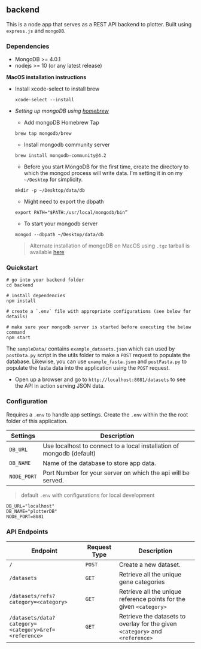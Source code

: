 ## backend

This is a node app that serves as a REST API backend to plotter. Built using `express.js` and `mongoDB`.

### Dependencies

- MongoDB >= 4.0.1
- nodejs >= 10 (or any latest release)

**MacOS installation instructions**

- Install xcode-select to install brew

  ```
  xcode-select --install
  ```

- _Setting up mongoDB using [homebrew](https://brew.sh/)_

  - Add mongoDB Homebrew Tap

  ```
  brew tap mongodb/brew
  ```

  - Install mongodb community server

  ```
  brew install mongodb-community@4.2
  ```

  - Before you start MongoDB for the first time, create the directory to which the mongod process will write data. I'm setting it in on my `~/Desktop` for simplicity.

  ```
  mkdir -p ~/Desktop/data/db
  ```

  - Might need to export the dbpath

  ```
  export PATH="$PATH:/usr/local/mongodb/bin”
  ```

  - To start your mongodb server

  ```
  mongod --dbpath ~/Desktop/data/db
  ```

  > Alternate installation of mongoDB on MacOS using `.tgz` tarball is available [here](https://docs.mongodb.com/manual/tutorial/install-mongodb-on-os-x-tarball/)

### Quickstart

```
# go into your backend folder
cd backend

# install dependencies
npm install

# create a `.env` file with appropriate configurations (see below for details)

# make sure your mongodb server is started before executing the below command
npm start

```

The `sampleData/` contains `example_datasets.json` which can used by `postData.py` script in the utils folder to make a `POST` request to populate the database. Likewise, you can use `example_fasta.json` and `postFasta.py` to populate the fasta data into the application using the `POST` request.

- Open up a browser and go to `http://localhost:8081/datasets` to see the API in action serving JSON data.

### Configuration

Requires a `.env` to handle app settings. Create the `.env` within the the root folder of this application.

| Settings    | Description                                                           |
| ----------- | --------------------------------------------------------------------- |
| `DB_URL`    | Use localhost to connect to a local installation of mongodb (default) |
| `DB_NAME`   | Name of the database to store app data.                               |
| `NODE_PORT` | Port Number for your server on which the api will be served.          |

> default `.env` with configurations for local development

```
DB_URL="localhost"
DB_NAME="plotterDB"
NODE_PORT=8081
```

### API Endpoints

| Endpoint                                              | Request Type | Description                                                                   |
| ----------------------------------------------------- | ------------ | ----------------------------------------------------------------------------- |
| `/`                                                   | `POST`       | Create a new dataset.                                                         |
| `/datasets`                                           | `GET`        | Retrieve all the unique gene categories                                       |
| `/datasets/refs?category=<category>`                  | `GET`        | Retrieve all the unique reference points for the given `<category>`           |
| `/datasets/data?category=<category>&ref=<reference>`  | `GET`        | Retrieve the datasets to overlay for the given `<category>` and `<reference>` |
